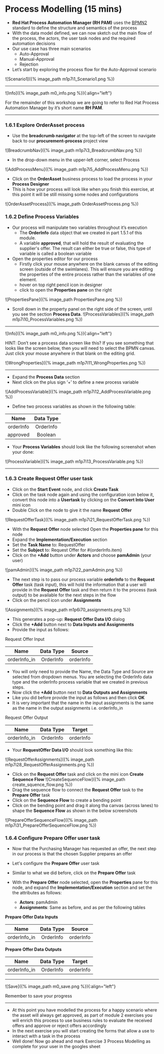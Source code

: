 # Process Modelling (15 mins)

- **Red Hat Process Automation Manager (RH PAM)** uses the [BPMN2](https://www.omg.org/bpmn/) standard to define the structure and semantics of the process
- With the data model defined, we can now sketch out the main flow of the process, the actors, the user task nodes and the required automation decisions
- Our use case has three main scenarios
  - Auto-Approval
  - Manual-Approval
  - Rejection
- Let’s start by exploring the process flow for the Auto-Approval scenario

![Scenario1]({% image_path m1p7i1_Scenario1.png %})


---
![Info]({% image_path m0_info.png %}){:align="left"} 

For the remainder  of this workshop we are going to refer to Red Hat Process Automation Manager by it’s short name **RH PAM**. 

---


### 1.6.1 Explore OrderAsset process

- Use the **breadcrumb navigator** at the top-left of the screen to navigate back to our **procurement-process** project view

![BreadcrumbNav]({% image_path m1p7i3_BreadcrumbNav.png %})

- In the drop-down menu in the upper-left corner, select Process

![AddProcessMenu]({% image_path m1p7i5_AddProcessMenu.png %})

- Click on the **OrderAsset** business process to load the process in your **Process Designer**
- This is how your process will look like when you finish this exercise, at this point it will be still missing some nodes and configurations

![OrderAssetProcess]({% image_path OrderAssetProcess.png %})

### 1.6.2 Define Process Variables

- Our process will manipulate two variables throughout it’s execution
  - The **OrderInfo** data object that we created in part 1.5.1 of this module.
  - A variable **approved**, that will hold the result of evaluating the supplier's offer. The result can either be true or false, this type of variable is called a boolean variable
- Open the properties editor for our process
  - Firstly click your mouse anywhere on the blank canvas of the editing screen (outside of the swimlanes). This will ensure you are editing the properties of the entire process rather than the variables of one element.
  - hover on top right pencil icon in designer
  - click to open the **Properties pane** on the right
 
 ![PropertiesPane]({% image_path PropertiesPane.png %})

- Scroll down in the property panel on the right side of the screen, until you see the section **Process Data**.
![ProcessVariables]({% image_path m1p7i10_ProcessVariables.png %})


---
![Info]({% image_path m0_info.png %}){:align="left"} 

HINT: Don’t see a process data screen like this? 
If you see something that looks like the screen below, then you will need to select the BPMN canvas. Just click your mouse anywhere in that blank on the editing grid.

![WrongProperties]({% image_path m1p7i11_WrongProperties.png %})

---

- Expand the **Process Data** section
- Next click on the plus sign ‘+’ to define a new process variable

![AddProcessVariable]({% image_path m1p7i12_AddProcessVariable.png %})

- Define two process variables as shown in the following table:

|      Name    |     Data Type  |
|     :---:    |     :---:      |
| orderInfo    | OrderInfo      |
| approved     | Boolean        |

- Your **Process Variables** should look like the following screenshot when your done:


![ProcessVariable]({% image_path m1p7i13_ProcessVariable.png %})

---

### 1.6.3 Create Request Offer user task

- Click on the **Start Event** node, and click **Create Task**
- Click on the task node again and using the configuration icon below it, convert this node into a **Usertask** by clicking on the **Convert Into User** mini icon
- Double Click on the node to give it the name **Request Offer**

![RequestOfferTask]({% image_path m1p7i21_RequestOfferTask.png %})

- With the **Request Offer** node selected Open the **Properties pane** for this node 
- Expand the **Implementation/Execution** section
- Set the **Task Name** to: RequestOffer
- Set the **Subject** to: Request Offer for #{orderInfo.item}
- Click on the **+Add** button under **Actors** and choose **pamAdmin** (your user)

![pamAdmin]({% image_path m1p7i22_pamAdmin.png %})

- The next step is to pass our process variable **orderInfo** to the **Request Offer** task (task input), this will hold the information that a user will provide in the **Request Offer** task and then return it to the process (task output) to be available for the next steps in the flow
- Click on the pencil icon under **Assignments**

![Assignments]({% image_path m1p6i70_assignments.png %})

- This generates a pop-up: **Request Offer Data I/O** dialog
- Click the **+Add** button next to **Data Inputs and Assignments** 
- Provide the input as follows:

Request Offer Input

|      Name    |    Data Type   |      Source   |
|     :---:    |     :---:      |     :---:     |
| orderInfo_in | OrderInfo      | orderInfo     |

- You will only need to provide the Name, the Data Type and Source are selected from dropdown menus. You are selecting the OrderInfo data type and the orderInfo process variable that we created in previous steps.
- Now click the **+Add** button next to **Data Outputs and Assignments**
- Like you did before provide the input as follows and then click **OK**
- It is very important that the name in the input assignments is the same as the name in the output assignments i.e. orderInfo_in

Request Offer Output


|      Name    |    Data Type   |      Target   |
|     :---:    |     :---:      |     :---:     |
| orderInfo_in | OrderInfo      | orderInfo     |

- Your **RequestOffer Data I/O** should look something like this:

![RequestOfferAssignments]({% image_path m1p7i28_RequestOfferAssignments.png %})

- Click on the **Request Offer** task and click on the mini icon **Create Sequence Flow**
![CreateSequenceFlow]({% image_path create_squence_flow.png %})
- Drag the sequence flow to connect the **Request Offer** task to the **Prepare Offer** task
- Click on the **Sequence Flow** to create a bending point
- Click on the bending point and drag it along tha canvas (across lanes) to shape the **Sequence Flow** as shown in the below screenshots

![PrepareOfferSequenceFlow]({% image_path m1p7i31_PrepareOfferSequenceFlow.png %})

### 1.6.4 Configure Prepare Offer user task

- Now that the Purchasing Manager has requested an offer, the next step in our process is that the chosen Supplier prepares an offer
- Let's configure the **Prepare Offer** user task

- Similar to what we did before, click on the **Prepare Offer** task 
- With the **Prepare Offer** node selected, open the **Properties** pane for this node, and expand the **Implementation/Execution** section and set the the attributes as follows:
  - **Actors**: pamAdmin
  - **Assignments**: Same as before, and as per the following tables
 
 **Prepare Offer Data Inputs**


|      Name    |    Data Type   |      Source   |
|     :---:    |     :---:      |     :---:     |
| orderInfo_in | OrderInfo      | orderInfo     |
 
 **Prepare Offer Data Outputs**


|      Name    |    Data Type   |      Target   |
|     :---:    |     :---:      |     :---:     |
| orderInfo_in | OrderInfo      | orderInfo     |
 
 

---
![Save]({% image_path m0_save.png %}){:align="left"} 

Remember to save your progress 

---


- At this point you have modelled the process for a happy scenario where the asset will always get approved, as part of module 2 exercises you will enrich this process to use business rules to evaluate the received offers and approve or reject offers accordingly
- In the next exercise you will start creating the forms that allow a use to interact with a task in the process
- Well done! Now go ahead and mark Exercise 3 Process Modelling as complete for your user in the googles sheet 

